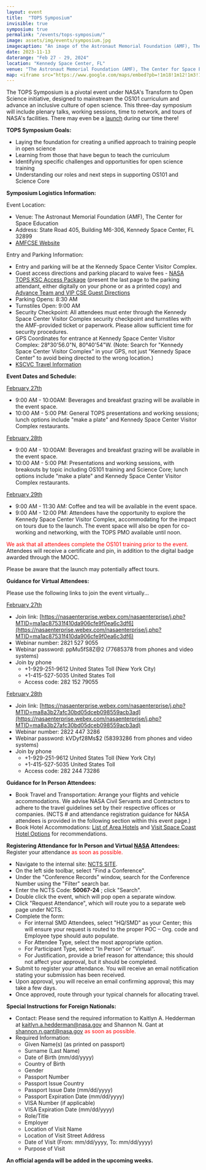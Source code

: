 ```yaml
---
layout: event
title:  "TOPS Symposium"
invisible: true
symposium: true
permalink: "/events/tops-symposium/"
image: assets/img/events/symposium.jpg
imagecaption: "An image of the Astronaut Memorial Foundation (AMF), The Center for Space Education."
date: 2023-11-13
daterange: "Feb 27 - 29, 2024"
location: "Kennedy Space Center, FL"
venue: "The Astronaut Memorial Foundation (AMF), The Center for Space Education"
map: <iframe src="https://www.google.com/maps/embed?pb=!1m18!1m12!1m3!1d17668.211620921105!2d-80.68363317924783!3d28.515145175939733!2m3!1f0!2f0!3f0!3m2!1i1024!2i768!4f13.1!3m3!1m2!1s0x88e0ae323bf8b095%3A0x6d2c49c8109fb4d1!2sThe%20Astronauts%20Memorial%20Foundation!5e0!3m2!1sen!2sus!4v1706298033602!5m2!1sen!2sus" width="600" height="450" style="border:0;" allowfullscreen="" loading="lazy" referrerpolicy="no-referrer-when-downgrade"></iframe>
---
```


The TOPS Symposium is a pivotal event under NASA's Transform to Open Science initiative, designed to mainstream the OS101 curriculum and advance an inclusive culture of open science. This three-day symposium will include plenary talks, working sessions, time to network, and tours of NASA's facilities. There may even be a [launch](https://www.visitspacecoast.com/launches/) during our time there!

**TOPS Symposium Goals:**

- Laying the foundation for creating a unified approach to training people in open science
- Learning from those that have begun to teach the curriculum
- Identifying specific challenges and opportunities for open science training
- Understanding our roles and next steps in supporting OS101 and Science Core

**Symposium Logistics Information:**

Event Location:

- Venue: The Astronaut Memorial Foundation (AMF), The Center for Space Education
- Address: State Road 405, Building M6-306, Kennedy Space Center, FL 32899
- [AMFCSE Website](https://www.amfcse.org/about-cse)

Entry and Parking Information:

- Entry and parking will be at the Kennedy Space Center Visitor Complex. 
- Guest access directions and parking placard to waive fees - <a href="https://science.nasa.gov/wp-content/uploads/2024/02/nasa-tops-access-package.pdf" target="_blank">NASA TOPS KSC Access Package</a> (present the last page to the parking attendant, either digitally on your phone or as a printed copy) and <a href="https://science.nasa.gov/wp-content/uploads/2024/02/advance-team-and-vip-cse-guest-directions.pdf" target="_blank">Advance Team and VIP CSE Guest Directions</a>
- Parking Opens: 8:30 AM
- Turnstiles Open: 9:00 AM 
- Security Checkpoint: All attendees must enter through the Kennedy Space Center Visitor Complex security checkpoint and turnstiles with the AMF-provided ticket or paperwork. Please allow sufficient time for security procedures.
- GPS Coordinates for entrance at Kennedy Space Center Visitor Complex: 28°30'56.0"N, 80°40'54"W. (Note: Search for "Kennedy Space Center Visitor Complex" in your GPS, not just "Kennedy Space Center" to avoid being directed to the wrong location.) 
- [KSCVC Travel Information](https://www.kennedyspacecenter.com/info/travel-information)

**Event Dates and Schedule:**

<u>February 27th</u>

- 9:00 AM - 10:00AM: Beverages and breakfast grazing will be available in the event space.
- 10:00 AM - 5:00 PM: General TOPS presentations and working sessions; lunch options include "make a plate" and Kennedy Space Center Visitor Complex restaurants.

<u>February 28th</u>

- 9:00 AM - 10:00AM: Beverages and breakfast grazing will be available in the event space.
- 10:00 AM - 5:00 PM: Presentations and working sessions, with breakouts by topic including OS101 training and Science Core; lunch options include "make a plate" and Kennedy Space Center Visitor Complex restaurants.

<u>February 29th</u>

- 9:00 AM - 11:30 AM: Coffee and tea will be available in the event space.
- 9:00 AM - 12:00 PM: Attendees have the opportunity to explore the Kennedy Space Center Visitor Complex, accommodating for the impact on tours due to the launch. The event space will also be open for co-working and networking, with the TOPS PMO available until noon.


<span style="color:red;">We ask that all attendees complete the OS101 training prior to the event.</span> Attendees will receive a certificate and pin, in addition to the digital badge awarded through the MOOC. 

Please be aware that the launch may potentially affect tours.

**Guidance for Virtual Attendees:**

Please use the following links to join the event virtually...

<u>February 27th</u>

- Join link: [https://nasaenterprise.webex.com/nasaenterprise/j.php?MTID=ma1ac87531f410da906cfe9f0ea6c3df6](https://nasaenterprise.webex.com/nasaenterprise/j.php?MTID=ma1ac87531f410da906cfe9f0ea6c3df6)
- Webinar number: 2821 527 9055
- Webinar password: ppMu5fS8Z@2 (77685378 from phones and video systems)
- Join by phone
  - +1-929-251-9612 United States Toll (New York City)
  - +1-415-527-5035 United States Toll
  - Access code: 282 152 79055

<u>February 28th</u>

- Join link: [https://nasaenterprise.webex.com/nasaenterprise/j.php?MTID=ma8a3b27afc30bd05dceb098559acb3ad](https://nasaenterprise.webex.com/nasaenterprise/j.php?MTID=ma8a3b27afc30bd05dceb098559acb3ad)
- Webinar number: 2822 447 3286
- Webinar password: kVDyf28Ms$2 (58393286 from phones and video systems)
- Join by phone
  - +1-929-251-9612 United States Toll (New York City)
  - +1-415-527-5035 United States Toll
  - Access code: 282 244 73286

**Guidance for In Person Attendees:**

- Book Travel and Transportation: Arrange your flights and vehicle accommodations. We advise NASA Civil Servants and Contractors to adhere to the travel guidelines set by their respective offices or companies. (NCTS # and attendance registration guidance for NASA attendees is provided in the following section within this event page.) 
- Book Hotel Accommodations:  [List of Area Hotels](https://hotelpackages.kennedyspacecenter.com/site/welcome/14588/kennedy-space-center-discount-hotel-packages?_gl=1*1yw5agw*_gcl_au*MTI3NzAzMDc0Mi4xNzAxODAyMzQy) and [Visit Space Coast Hotel Options](https://www.visitspacecoast.com/stay/) for recommendations.

**Registering Attendance for In Person and Virtual <u>NASA</u> Attendees:** Register your attendance <span style="color:red;">as soon as possible.</span>

- Navigate to the internal site: [NCTS SITE](https://ncts.nasa.gov/ncts.ui/index.html?ACSREQUESTID=Kd708f1de5b3e5d3a1f58ea049298da4ec3f3d6b1).
- On the left side toolbar, select "Find a Conference".
- Under the "Conference Records" window, search for the Conference Number using the "Filter" search bar.
- Enter the NCTS Code: **50067-24** ; click "Search".
- Double click the event, which will pop open a separate window.
- Click "Request Attendance", which will route you to a separate web page under NCTS.
- Complete the form:
  - For internal SMD Attendees, select "HQ/SMD" as your Center; this will ensure your request is routed to the proper POC – Org. code and Employee type should auto populate.
  - For Attendee Type, select the most appropriate option.  
  - For Participant Type, select "In Person" or "Virtual".  
  - For Justification, provide a brief reason for attendance; this should not affect your approval, but it should be completed.
- Submit to register your attendance. You will receive an email notification stating your submission has been received.
- Upon approval, you will receive an email confirming approval; this may take a few days.
- Once approved, route through your typical channels for allocating travel.

**Special Instructions for Foreign Nationals:**

- Contact: Please send the required information to Kaitlyn A. Hedderman at kaitlyn.a.hedderman@nasa.gov and Shannon N. Gant at shannon.n.gant@nasa.gov <span style="color:red;">as soon as possible.</span>
- Required Information:
  - Given Name(s) (as printed on passport)
  - Surname (Last Name)
  - Date of Birth (mm/dd/yyyy)
  - Country of Birth
  - Gender
  - Passport Number
  - Passport Issue Country
  - Passport Issue Date (mm/dd/yyyy)
  - Passport Expiration Date (mm/dd/yyyy)
  - VISA Number (if applicable)
  - VISA Expiration Date (mm/dd/yyyy)
  - Role/Title
  - Employer
  - Location of Visit Name
  - Location of Visit Street Address
  - Date of Visit (From: mm/dd/yyyy, To: mm/dd/yyyy)
  - Purpose of Visit

**An official agenda will be added in the upcoming weeks.**